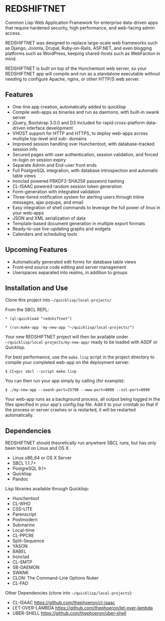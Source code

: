 REDSHIFTNET
===========

Common Lisp Web Application Framework for enterprise data-driven apps that require hardened security, high performance, and web-facing admin access.

REDSHIFTNET was designed to replace large-scale web frameworks such as Django, Joomla, Drupal, Ruby-on-Rails, ASP.NET, and even blogging platforms such as WordPress, keeping shared-hosts such as WebFaction in mind.

REDSHIFTNET is built on top of the Hunchentoot web server, so your REDSHIFTNET app will compile and run as a standalone executable without needing to configure Apache, nginx, or other HTTP/S web server.

Features
--------

* One-line app creation, automatically added to quicklisp
* Compile web-apps as binaries and run as daemons, with built-in swank server
* jQuery, Bootstrap 3.0.0 and D3 included for rapid cross-platform data-driven interface development
* VHOST support for HTTP and HTTPS, to deploy web-apps across multiple top-level and sub- domains
* Improved session handling over Hunchentoot, with database-tracked session info
* Secured pages with user authentication, session validation, and forced re-login on session expiry
* Separate Admin and End-user front ends
* Full PostgreSQL integration, with database introspection and automatic table views
* Ironclad powered PBKDF2-SHA256 password hashing
* CL-ISAAC powered random session token generation
* Form-generation with integrated validation
* Three-tiered notification system for alerting users through inline messages, ajax popups, and email
* Easy integration of shell commands to leverage the full power of linux in your web-apps
* JSON and XML serialization of data
* Template-based document generation in multiple export formats
* Ready-to-use live-updating graphs and widgets
* Calendars and scheduling tools


Upcoming Features
-----------------

* Automatically generated edit forms for database table views
* Front-end source code editing and server management
* Userspaces separated into realms, in addition to groups


Installation and Use
--------------------

Clone this project into ``~/quicklisp/local-projects/``

From the SBCL REPL:

    * (ql:quickload "redshiftnet")

    * (rsn:make-app 'my-new-app "~/quicklisp/local-projects/")

Your new REDSHIFTNET project will then be available under ``~/quicklisp/local-projects/my-new-app/`` ready to be loaded with ASDF or Quicklisp.

For best performance, use the ``make.lisp`` script in the project directory to compile your completed web-app on the deployment server:

    $ CC=gcc sbcl --script make.lisp

You can then run your app simply by calling (for example):

    $ ./my-new-app --swank-port=33798 --www-port=8080 --ssl-port=8090

Your web-app runs as a background process, all output being logged in the files specified in your app's config.lisp file.  Add it to your crontab so that if the process or server crashes or is restarted, it will be restarted automatically.

Dependencies
------------

REDSHIFTNET should theoretically run anywhere SBCL runs, but has only been tested on Linux and OS X.

* Linux x86_64 or OS X Server
* SBCL 1.1.7+
* PostgreSQL 9.1+
* Quicklisp
* Pandoc

Lisp libraries available through Quicklisp:

* Hunchentoot
* CL-WHO
* CSS-LITE
* Parenscript
* Postmodern
* Submarine
* Local-time
* CL-PPCRE
* Split-Sequence
* YASON
* BABEL
* Ironclad
* CL-SMTP
* SB-DAEMON
* SWANK
* CLON: The Command-Line Options Nuker
* CL-FAD

Other Dependencies (clone into ``~/quicklisp/local-projects``):

* CL-ISAAC <https://github.com/thephoeron/cl-isaac>
* LET-OVER-LAMBDA <https://github.com/thephoeron/let-over-lambda>
* UBER-SHELL <https://github.com/thephoeron/uber-shell>

